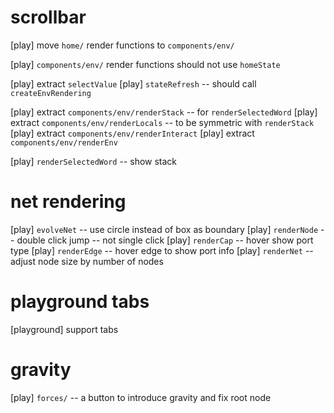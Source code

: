 # scrollbar

[play] move `home/` render functions to `components/env/`

[play] `components/env/` render functions should not use `homeState`

[play] extract `selectValue`
[play] `stateRefresh` -- should call `createEnvRendering`

[play] extract `components/env/renderStack` -- for `renderSelectedWord`
[play] extract `components/env/renderLocals` -- to be symmetric with `renderStack`
[play] extract `components/env/renderInteract`
[play] extract `components/env/renderEnv`

[play] `renderSelectedWord` -- show stack

# net rendering

[play] `evolveNet` -- use circle instead of box as boundary
[play] `renderNode` -- double click jump -- not single click
[play] `renderCap` -- hover show port type
[play] `renderEdge` -- hover edge to show port info
[play] `renderNet` -- adjust node size by number of nodes

# playground tabs

[playground] support tabs

# gravity

[play] `forces/` -- a button to introduce gravity and fix root node
